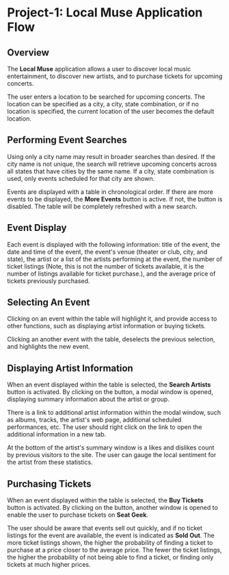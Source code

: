 # Project-1: Local Muse Application Flow

## Overview

The **Local Muse** application allows a user to discover local music 
entertainment, to discover new artists, and to purchase tickets for upcoming 
concerts.  

The user enters a location to be searched for upcoming concerts. The location
can be specified as a city, a city, state combination, or if no location is
specified, the current location of the user becomes the default location. 

## Performing Event Searches

Using only a city name may result in broader searches than desired. If the city
name is not unique, the search will retrieve upcoming concerts across all 
states that have cities by the same name. If a city, state combination is used, 
only events scheduled for that city are shown.

Events are displayed with a table in chronological order. If there are more
events to be displayed, the **More Events** button is active. If not, the 
button is disabled. The table will be completely refreshed with a new search.

## Event Display

Each event is displayed with the following information: title of the event,
the date and time of the event, the event's venue (theater or club, city, and
state), the artist or a list of the artists performing at the event, the number
of ticket listings (Note, this is not the number of tickets available, it is
the number of listings available for ticket purchase.), and the average price
of tickets previously purchased.

## Selecting An Event

Clicking on an event within the table will highlight it, and provide access to
other functions, such as displaying artist information or buying tickets. 

Clicking an another event with the table, deselects the previous selection, and
highlights the new event.

## Displaying Artist Information

When an event displayed within the table is selected, the **Search Artists** 
button is activated. By clicking on the button, a modal window is opened,
displaying summary information about the artist or group. 

There is a link to additional artist information within the modal window, such
as albums, tracks, the artist's web page, additional scheduled performances, 
etc. The user should right click on the link to open the additional information
in a new tab.

At the bottom of the artist's summary window is a likes and dislikes count by
previous visitors to the site. The user can gauge the local sentiment for the
artist from these statistics.

## Purchasing Tickets

When an event displayed within the table is selected, the **Buy Tickets** 
button is activated. By clicking on the button, another window is opened to
enable the user to purchase tickets on **Seat Geek**.

The user should be aware that events sell out quickly, and if no ticket 
listings for the event are available, the event is indicated as **Sold Out**.
The more ticket listings shown, the higher the probability of finding a
ticket to purchase at a price closer to the average price. The fewer the
ticket listings, the higher the probability of not being able to find a ticket,
or finding only tickets at much higher prices.
